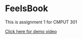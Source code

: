 # FeelsBook

This is assignment 1 for CMPUT 301


[Click here for demo video](https://youtu.be/Rg1iM34M6uQ)
